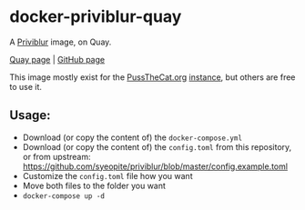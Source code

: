 # docker-priviblur-quay

A [Priviblur](https://github.com/syeopite/priviblur) image, on Quay.

[Quay page](https://quay.io/repository/pussthecatorg/priviblur) | [GitHub page](https://github.com/PussTheCat-org/docker-priviblur-quay)

This image mostly exist for the [PussTheCat.org](https://pussthecat.org/) [instance](https://priviblur.pussthecat.org/), but others are free to use it.

## Usage:

- Download (or copy the content of) the `docker-compose.yml` 
- Download (or copy the content of) the `config.toml` from this repository, or from upstream: https://github.com/syeopite/priviblur/blob/master/config.example.toml
- Customize the `config.toml` file how you want
- Move both files to the folder you want
- `docker-compose up -d`
